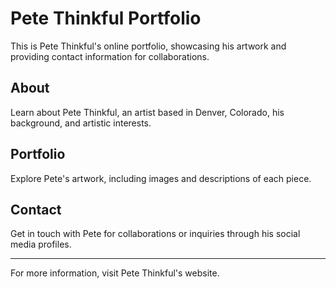 # Pete Thinkful Portfolio

This is Pete Thinkful's online portfolio, showcasing his artwork and providing contact information for collaborations.

## About

Learn about Pete Thinkful, an artist based in Denver, Colorado, his background, and artistic interests.

## Portfolio

Explore Pete's artwork, including images and descriptions of each piece.

## Contact

Get in touch with Pete for collaborations or inquiries through his social media profiles.

---

For more information, visit Pete Thinkful's website.